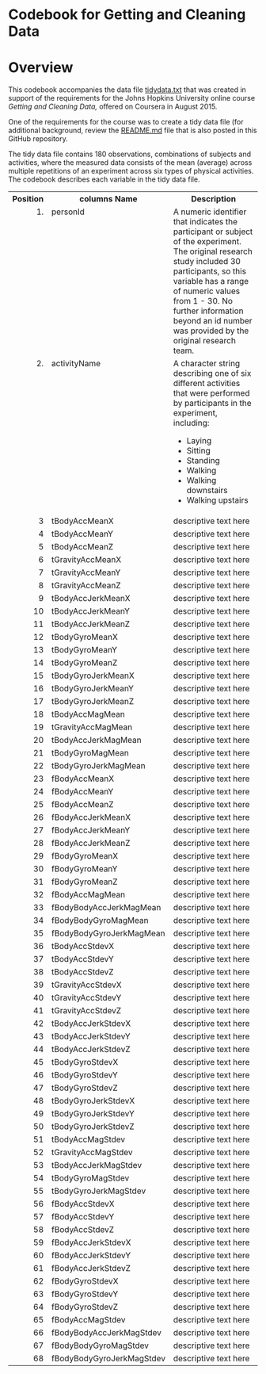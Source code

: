 Codebook for Getting and Cleaning Data
======================================

# Overview #
This codebook accompanies the data file [tidydata.txt](https://github.com/lgreski/cleaningdata/blob/master/tidydata.txt) that was created in support of the requirements for the Johns Hopkins University online course *Getting and Cleaning Data,* offered on Coursera in August 2015.

One of the requirements for the course was to create a tidy data file \(for additional background, review the [README.md](https://github.com/lgreski/cleaningdata/blob/master/README.md) file that is also posted in this GitHub repository.

The tidy data file contains 180 observations, combinations of subjects and activities, where the measured data consists of the mean \(average\) across multiple repetitions of an experiment across six types of physical activities.  The codebook describes each variable in the tidy data file.

<table>
    <tr>
        <th>Position</th>
        <th>columns Name</th>
        <th>Description</th>
    </tr>
    <tr>
        <td align=right valign=top>1.</td>
        <td valign=top>personId</td>
        <td>A numeric identifier that indicates the participant or subject of the experiment. The original research study included 30 participants, so this variable has a range of numeric values  from 1 - 30. No further information beyond an id number was provided by the original research team. </td>
    </tr>
    <tr>
        <td align=right valign=top>2.</td>
        <td valign=top>activityName</td>
        <td>A character string describing one of six different activities that were performed by participants in the experiment, including:
        <ul>
        <li>Laying</li>
        <li>Sitting</li>
        <li>Standing</li>
        <li>Walking</li>
        <li>Walking downstairs</li>
        <li>Walking upstairs</li>
        </ul> </td>
    </tr>
<tr> <td valign=top align=right> 3 </td> <td valign=top> tBodyAccMeanX </td> <td> descriptive text here </td> </tr>
<tr> <td valign=top align=right> 4 </td> <td valign=top> tBodyAccMeanY </td> <td> descriptive text here </td> </tr>
<tr> <td valign=top align=right> 5 </td> <td valign=top> tBodyAccMeanZ </td> <td> descriptive text here </td> </tr>
<tr> <td valign=top align=right> 6 </td> <td valign=top> tGravityAccMeanX </td> <td> descriptive text here </td> </tr>
<tr> <td valign=top align=right> 7 </td> <td valign=top> tGravityAccMeanY </td> <td> descriptive text here </td> </tr>
<tr> <td valign=top align=right> 8 </td> <td valign=top> tGravityAccMeanZ </td> <td> descriptive text here </td> </tr>
<tr> <td valign=top align=right> 9 </td> <td valign=top> tBodyAccJerkMeanX </td> <td> descriptive text here </td> </tr>
<tr> <td valign=top align=right> 10 </td> <td valign=top> tBodyAccJerkMeanY </td> <td> descriptive text here </td> </tr>
<tr> <td valign=top align=right> 11 </td> <td valign=top> tBodyAccJerkMeanZ </td> <td> descriptive text here </td> </tr>
<tr> <td valign=top align=right> 12 </td> <td valign=top> tBodyGyroMeanX </td> <td> descriptive text here </td> </tr>
<tr> <td valign=top align=right> 13 </td> <td valign=top> tBodyGyroMeanY </td> <td> descriptive text here </td> </tr>
<tr> <td valign=top align=right> 14 </td> <td valign=top> tBodyGyroMeanZ </td> <td> descriptive text here </td> </tr>
<tr> <td valign=top align=right> 15 </td> <td valign=top> tBodyGyroJerkMeanX </td> <td> descriptive text here </td> </tr>
<tr> <td valign=top align=right> 16 </td> <td valign=top> tBodyGyroJerkMeanY </td> <td> descriptive text here </td> </tr>
<tr> <td valign=top align=right> 17 </td> <td valign=top> tBodyGyroJerkMeanZ </td> <td> descriptive text here </td> </tr>
<tr> <td valign=top align=right> 18 </td> <td valign=top> tBodyAccMagMean </td> <td> descriptive text here </td> </tr>
<tr> <td valign=top align=right> 19 </td> <td valign=top> tGravityAccMagMean </td> <td> descriptive text here </td> </tr>
<tr> <td valign=top align=right> 20 </td> <td valign=top> tBodyAccJerkMagMean </td> <td> descriptive text here </td> </tr>
<tr> <td valign=top align=right> 21 </td> <td valign=top> tBodyGyroMagMean </td> <td> descriptive text here </td> </tr>
<tr> <td valign=top align=right> 22 </td> <td valign=top> tBodyGyroJerkMagMean </td> <td> descriptive text here </td> </tr>
<tr> <td valign=top align=right> 23 </td> <td valign=top> fBodyAccMeanX </td> <td> descriptive text here </td> </tr>
<tr> <td valign=top align=right> 24 </td> <td valign=top> fBodyAccMeanY </td> <td> descriptive text here </td> </tr>
<tr> <td valign=top align=right> 25 </td> <td valign=top> fBodyAccMeanZ </td> <td> descriptive text here </td> </tr>
<tr> <td valign=top align=right> 26 </td> <td valign=top> fBodyAccJerkMeanX </td> <td> descriptive text here </td> </tr>
<tr> <td valign=top align=right> 27 </td> <td valign=top> fBodyAccJerkMeanY </td> <td> descriptive text here </td> </tr>
<tr> <td valign=top align=right> 28 </td> <td valign=top> fBodyAccJerkMeanZ </td> <td> descriptive text here </td> </tr>
<tr> <td valign=top align=right> 29 </td> <td valign=top> fBodyGyroMeanX </td> <td> descriptive text here </td> </tr>
<tr> <td valign=top align=right> 30 </td> <td valign=top> fBodyGyroMeanY </td> <td> descriptive text here </td> </tr>
<tr> <td valign=top align=right> 31 </td> <td valign=top> fBodyGyroMeanZ </td> <td> descriptive text here </td> </tr>
<tr> <td valign=top align=right> 32 </td> <td valign=top> fBodyAccMagMean </td> <td> descriptive text here </td> </tr>
<tr> <td valign=top align=right> 33 </td> <td valign=top> fBodyBodyAccJerkMagMean </td> <td> descriptive text here </td> </tr>
<tr> <td valign=top align=right> 34 </td> <td valign=top> fBodyBodyGyroMagMean </td> <td> descriptive text here </td> </tr>
<tr> <td valign=top align=right> 35 </td> <td valign=top> fBodyBodyGyroJerkMagMean </td> <td> descriptive text here </td> </tr>
<tr> <td valign=top align=right> 36 </td> <td valign=top> tBodyAccStdevX </td> <td> descriptive text here </td> </tr>
<tr> <td valign=top align=right> 37 </td> <td valign=top> tBodyAccStdevY </td> <td> descriptive text here </td> </tr>
<tr> <td valign=top align=right> 38 </td> <td valign=top> tBodyAccStdevZ </td> <td> descriptive text here </td> </tr>
<tr> <td valign=top align=right> 39 </td> <td valign=top> tGravityAccStdevX </td> <td> descriptive text here </td> </tr>
<tr> <td valign=top align=right> 40 </td> <td valign=top> tGravityAccStdevY </td> <td> descriptive text here </td> </tr>
<tr> <td valign=top align=right> 41 </td> <td valign=top> tGravityAccStdevZ </td> <td> descriptive text here </td> </tr>
<tr> <td valign=top align=right> 42 </td> <td valign=top> tBodyAccJerkStdevX </td> <td> descriptive text here </td> </tr>
<tr> <td valign=top align=right> 43 </td> <td valign=top> tBodyAccJerkStdevY </td> <td> descriptive text here </td> </tr>
<tr> <td valign=top align=right> 44 </td> <td valign=top> tBodyAccJerkStdevZ </td> <td> descriptive text here </td> </tr>
<tr> <td valign=top align=right> 45 </td> <td valign=top> tBodyGyroStdevX </td> <td> descriptive text here </td> </tr>
<tr> <td valign=top align=right> 46 </td> <td valign=top> tBodyGyroStdevY </td> <td> descriptive text here </td> </tr>
<tr> <td valign=top align=right> 47 </td> <td valign=top> tBodyGyroStdevZ </td> <td> descriptive text here </td> </tr>
<tr> <td valign=top align=right> 48 </td> <td valign=top> tBodyGyroJerkStdevX </td> <td> descriptive text here </td> </tr>
<tr> <td valign=top align=right> 49 </td> <td valign=top> tBodyGyroJerkStdevY </td> <td> descriptive text here </td> </tr>
<tr> <td valign=top align=right> 50 </td> <td valign=top> tBodyGyroJerkStdevZ </td> <td> descriptive text here </td> </tr>
<tr> <td valign=top align=right> 51 </td> <td valign=top> tBodyAccMagStdev </td> <td> descriptive text here </td> </tr>
<tr> <td valign=top align=right> 52 </td> <td valign=top> tGravityAccMagStdev </td> <td> descriptive text here </td> </tr>
<tr> <td valign=top align=right> 53 </td> <td valign=top> tBodyAccJerkMagStdev </td> <td> descriptive text here </td> </tr>
<tr> <td valign=top align=right> 54 </td> <td valign=top> tBodyGyroMagStdev </td> <td> descriptive text here </td> </tr>
<tr> <td valign=top align=right> 55 </td> <td valign=top> tBodyGyroJerkMagStdev </td> <td> descriptive text here </td> </tr>
<tr> <td valign=top align=right> 56 </td> <td valign=top> fBodyAccStdevX </td> <td> descriptive text here </td> </tr>
<tr> <td valign=top align=right> 57 </td> <td valign=top> fBodyAccStdevY </td> <td> descriptive text here </td> </tr>
<tr> <td valign=top align=right> 58 </td> <td valign=top> fBodyAccStdevZ </td> <td> descriptive text here </td> </tr>
<tr> <td valign=top align=right> 59 </td> <td valign=top> fBodyAccJerkStdevX </td> <td> descriptive text here </td> </tr>
<tr> <td valign=top align=right> 60 </td> <td valign=top> fBodyAccJerkStdevY </td> <td> descriptive text here </td> </tr>
<tr> <td valign=top align=right> 61 </td> <td valign=top> fBodyAccJerkStdevZ </td> <td> descriptive text here </td> </tr>
<tr> <td valign=top align=right> 62 </td> <td valign=top> fBodyGyroStdevX </td> <td> descriptive text here </td> </tr>
<tr> <td valign=top align=right> 63 </td> <td valign=top> fBodyGyroStdevY </td> <td> descriptive text here </td> </tr>
<tr> <td valign=top align=right> 64 </td> <td valign=top> fBodyGyroStdevZ </td> <td> descriptive text here </td> </tr>
<tr> <td valign=top align=right> 65 </td> <td valign=top> fBodyAccMagStdev </td> <td> descriptive text here </td> </tr>
<tr> <td valign=top align=right> 66 </td> <td valign=top> fBodyBodyAccJerkMagStdev </td> <td> descriptive text here </td> </tr>
<tr> <td valign=top align=right> 67 </td> <td valign=top> fBodyBodyGyroMagStdev </td> <td> descriptive text here </td> </tr>
<tr> <td valign=top align=right> 68 </td> <td valign=top> fBodyBodyGyroJerkMagStdev </td> <td> descriptive text here </td> </tr>

</table>
